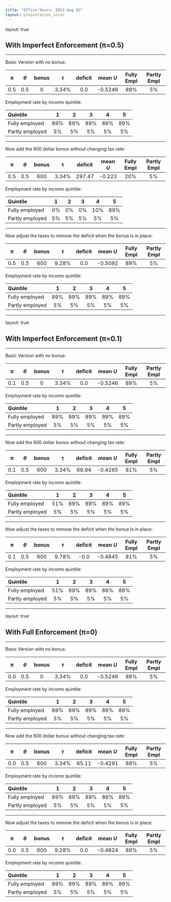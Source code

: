 ```yaml
---
title: "Office Hours: 2023 Aug 02"
layout: presentation_solar
---
```


layout: true

## With Imperfect Enforcement (π=0.5)


<!--
class:middle


# Office Hours: August 02, 2023 

Robert Winslow
-->

<!------->





---

Basic Version with no bonus:

| π | $\theta$ | bonus | $\tau$ | deficit | mean $U$ | Fully Empl | Partly Empl |
|:-:|:-:|:-:|:-:|:-:|:-:|:-:|:-:|
| 0.5 | 0.5 | 0 | 3.34% | 0.0 | -0.5246 | 89% | 5% |

Employment rate by income quintile:

| Quintile | 1 | 2 | 3 | 4 | 5 |
|:--|:-:|:-:|:-:|:-:|:-:|
| Fully employed  | 89% | 89% | 89% | 89% | 89% |
| Partly employed | 5% | 5% | 5% | 5% | 5% |


---


Now add the 600 dollar bonus without changing tax rate:

| π | $\theta$ | bonus | $\tau$ | deficit | mean $U$ | Fully Empl | Partly Empl |
|:-:|:-:|:-:|:-:|:-:|:-:|:-:|:-:|
| 0.5 | 0.5 | 600 | 3.34% | 297.47 | -0.223 | 20% | 5% |

Employment rate by income quintile:

| Quintile | 1 | 2 | 3 | 4 | 5 |
|:--|:-:|:-:|:-:|:-:|:-:|
| Fully employed  | 0% | 0% | 0% | 10% | 89% |
| Partly employed | 5% | 5% | 5% | 5% | 5% |


---


Now adjust the taxes to remove the deficit when the bonus is in place:

| π | $\theta$ | bonus | $\tau$ | deficit | mean $U$ | Fully Empl | Partly Empl |
|:-:|:-:|:-:|:-:|:-:|:-:|:-:|:-:|
| 0.5 | 0.5 | 600 | 9.28% | 0.0 | -0.5092 | 89% | 5% |

Employment rate by income quintile:

| Quintile | 1 | 2 | 3 | 4 | 5 |
|:--|:-:|:-:|:-:|:-:|:-:|
| Fully employed  | 89% | 89% | 89% | 89% | 89% |
| Partly employed | 5% | 5% | 5% | 5% | 5% |


















---

layout: true

## With Imperfect Enforcement (π=0.1)


---


Basic Version with no bonus:

| π | $\theta$ | bonus | $\tau$ | deficit | mean $U$ | Fully Empl | Partly Empl |
|:-:|:-:|:-:|:-:|:-:|:-:|:-:|:-:|
| 0.1 | 0.5 | 0 | 3.34% | 0.0 | -0.5246 | 89% | 5% |

Employment rate by income quintile:

| Quintile | 1 | 2 | 3 | 4 | 5 |
|:--|:-:|:-:|:-:|:-:|:-:|
| Fully employed  | 89% | 89% | 89% | 89% | 89% |
| Partly employed | 5% | 5% | 5% | 5% | 5% |


---


Now add the 600 dollar bonus without changing tax rate:

| π | $\theta$ | bonus | $\tau$ | deficit | mean $U$ | Fully Empl | Partly Empl |
|:-:|:-:|:-:|:-:|:-:|:-:|:-:|:-:|
| 0.1 | 0.5 | 600 | 3.34% | 69.94 | -0.4265 | 81% | 5% |

Employment rate by income quintile:

| Quintile | 1 | 2 | 3 | 4 | 5 |
|:--|:-:|:-:|:-:|:-:|:-:|
| Fully employed  | 51% | 89% | 89% | 89% | 89% |
| Partly employed | 5% | 5% | 5% | 5% | 5% |


---


Now adjust the taxes to remove the deficit when the bonus is in place:

| π | $\theta$ | bonus | $\tau$ | deficit | mean $U$ | Fully Empl | Partly Empl |
|:-:|:-:|:-:|:-:|:-:|:-:|:-:|:-:|
| 0.1 | 0.5 | 600 | 9.78% | -0.0 | -0.4845 | 81% | 5% |

Employment rate by income quintile:

| Quintile | 1 | 2 | 3 | 4 | 5 |
|:--|:-:|:-:|:-:|:-:|:-:|
| Fully employed  | 51% | 89% | 89% | 89% | 89% |
| Partly employed | 5% | 5% | 5% | 5% | 5% |










---

layout: true

## With Full Enforcement (π=0)

---


Basic Version with no bonus:

| π | $\theta$ | bonus | $\tau$ | deficit | mean $U$ | Fully Empl | Partly Empl |
|:-:|:-:|:-:|:-:|:-:|:-:|:-:|:-:|
| 0.0 | 0.5 | 0 | 3.34% | 0.0 | -0.5246 | 89% | 5% |

Employment rate by income quintile:

| Quintile | 1 | 2 | 3 | 4 | 5 |
|:--|:-:|:-:|:-:|:-:|:-:|
| Fully employed  | 89% | 89% | 89% | 89% | 89% |
| Partly employed | 5% | 5% | 5% | 5% | 5% |


---


Now add the 600 dollar bonus without changing tax rate:

| π | $\theta$ | bonus | $\tau$ | deficit | mean $U$ | Fully Empl | Partly Empl |
|:-:|:-:|:-:|:-:|:-:|:-:|:-:|:-:|
| 0.0 | 0.5 | 600 | 3.34% | 65.11 | -0.4291 | 89% | 5% |

Employment rate by income quintile:

| Quintile | 1 | 2 | 3 | 4 | 5 |
|:--|:-:|:-:|:-:|:-:|:-:|
| Fully employed  | 89% | 89% | 89% | 89% | 89% |
| Partly employed | 5% | 5% | 5% | 5% | 5% |


---


Now adjust the taxes to remove the deficit when the bonus is in place:

| π | $\theta$ | bonus | $\tau$ | deficit | mean $U$ | Fully Empl | Partly Empl |
|:-:|:-:|:-:|:-:|:-:|:-:|:-:|:-:|
| 0.0 | 0.5 | 600 | 9.28% | 0.0 | -0.4824 | 89% | 5% |

Employment rate by income quintile:

| Quintile | 1 | 2 | 3 | 4 | 5 |
|:--|:-:|:-:|:-:|:-:|:-:|
| Fully employed  | 89% | 89% | 89% | 89% | 89% |
| Partly employed | 5% | 5% | 5% | 5% | 5% |


